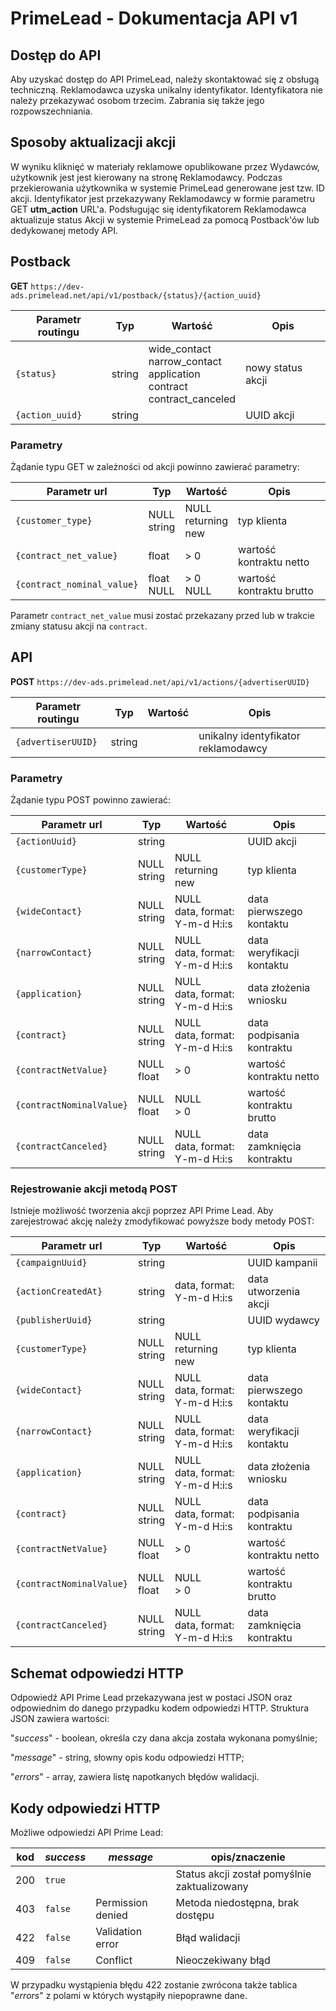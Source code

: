 # PrimeLead - Dokumentacja API v1

## Dostęp do API

Aby uzyskać dostęp do API PrimeLead, należy skontaktować się z obsługą techniczną. Reklamodawca uzyska unikalny identyfikator. Identyfikatora nie należy przekazywać osobom trzecim. Zabrania się także jego rozpowszechniania. 

## Sposoby aktualizacji akcji

W wyniku kliknięć w materiały reklamowe opublikowane przez Wydawców, użytkownik jest jest kierowany na stronę Reklamodawcy. Podczas przekierowania użytkownika w systemie PrimeLead generowane jest tzw. ID akcji. Identyfikator jest przekazywany Reklamodawcy w formie parametru GET **utm_action** URL'a. Podsługując się identyfikatorem Reklamodawca aktualizuje status Akcji w systemie PrimeLead za pomocą Postback'ów lub dedykowanej metody API.

## Postback

**GET** `https://dev-ads.primelead.net/api/v1/postback/{status}/{action_uuid}`

| Parametr routingu  | Typ | Wartość | Opis |
| ------------- | ------------- | ------------- | ------------- |
| `{status}`  | string | wide_contact<br />narrow_contact<br />application<br />contract<br />contract_canceled | nowy status akcji  |
| `{action_uuid}`  | string |  | UUID akcji |

### Parametry

Żądanie typu GET w zależności od akcji powinno zawierać parametry:

| Parametr url  | Typ | Wartość | Opis |
| ------------- | ------------- | ------------- | ------------- |
| `{customer_type}`  | NULL<br />string| NULL<br />returning<br />new | typ klienta  |
| `{contract_net_value}`  | float | > 0 | wartość kontraktu netto |
| `{contract_nominal_value}`  | float<br />NULL | > 0<br />NULL | wartość kontraktu brutto |

Parametr `contract_net_value` musi zostać przekazany przed lub w trakcie zmiany statusu akcji na `contract`.

## API

**POST** `https://dev-ads.primelead.net/api/v1/actions/{advertiserUUID}`

| Parametr routingu  | Typ | Wartość | Opis |
| ------------- | ------------- | ------------- | ------------- |
| `{advertiserUUID}`  | string |  | unikalny identyfikator reklamodawcy  |

### Parametry

Żądanie typu POST powinno zawierać:

| Parametr url  | Typ | Wartość | Opis |
| ------------- | ------------- | ------------- | ------------- |
| `{actionUuid}`  | string || UUID akcji  |
| `{customerType}`  | NULL<br />string | NULL<br />returning<br />new | typ klienta |
| `{wideContact}`  | NULL<br />string | NULL<br />data, format: Y-m-d H:i:s | data pierwszego kontaktu |
| `{narrowContact}`  | NULL<br />string | NULL<br />data, format: Y-m-d H:i:s | data weryfikacji kontaktu |
| `{application}`  | NULL<br />string | NULL<br />data, format: Y-m-d H:i:s | data złożenia wniosku |
| `{contract}`  | NULL<br />string | NULL<br />data, format: Y-m-d H:i:s | data podpisania kontraktu |
| `{contractNetValue}`  | NULL<br />float | > 0 | wartość kontraktu netto |
| `{contractNominalValue}`  | NULL<br />float | NULL<br />> 0 | wartość kontraktu brutto |
| `{contractCanceled}`  | NULL<br />string | NULL<br />data, format: Y-m-d H:i:s | data zamknięcia kontraktu |

### Rejestrowanie akcji metodą POST

Istnieje możliwość tworzenia akcji poprzez API Prime Lead. Aby zarejestrować akcję należy zmodyfikować powyższe body metody POST:

| Parametr url  | Typ | Wartość | Opis |
| ------------- | ------------- | ------------- | ------------- |
| `{campaignUuid}`  | string || UUID kampanii  |
| `{actionCreatedAt}`  | string | data, format: Y-m-d H:i:s | data utworzenia akcji |
| `{publisherUuid}`  | string |  | UUID wydawcy |
| `{customerType}`  | NULL<br />string | NULL<br />returning<br />new | typ klienta |
| `{wideContact}`  | NULL<br />string | NULL<br />data, format: Y-m-d H:i:s | data pierwszego kontaktu |
| `{narrowContact}`  | NULL<br />string | NULL<br />data, format: Y-m-d H:i:s | data weryfikacji kontaktu |
| `{application}`  | NULL<br />string | NULL<br />data, format: Y-m-d H:i:s | data złożenia wniosku |
| `{contract}`  | NULL<br />string | NULL<br />data, format: Y-m-d H:i:s | data podpisania kontraktu |
| `{contractNetValue}`  | NULL<br />float | > 0 | wartość kontraktu netto |
| `{contractNominalValue}`  | NULL<br />float | NULL<br />> 0 | wartość kontraktu brutto |
| `{contractCanceled}`  | NULL<br />string | NULL<br />data, format: Y-m-d H:i:s | data zamknięcia kontraktu |

## Schemat odpowiedzi HTTP

Odpowiedź API Prime Lead przekazywana jest w postaci JSON oraz odpowiednim do danego przypadku kodem odpowiedzi HTTP. Struktura JSON zawiera wartości: 

"<em>success</em>" - boolean, określa czy dana akcja została wykonana pomyślnie;

"<em>message</em>" - string, słowny opis kodu odpowiedzi HTTP;

"<em>errors</em>" - array, zawiera listę napotkanych błędów walidacji.

## Kody odpowiedzi HTTP

Możliwe odpowiedzi API Prime Lead:

| kod  | <em>success</em> | <em>message</em> | opis/znaczenie |
| ------------- | ------------- | ------------- | ------------- |
| 200 | `true` | | Status akcji został pomyślnie zaktualizowany |
| 403 | `false` | Permission denied | Metoda niedostępna, brak dostępu |
| 422 | `false` | Validation error | Błąd walidacji |
| 409 | `false` | Conflict | Nieoczekiwany błąd |

W przypadku wystąpienia błędu 422 zostanie zwrócona także tablica "<em>errors</em>" z polami w których wystąpiły niepoprawne dane.


